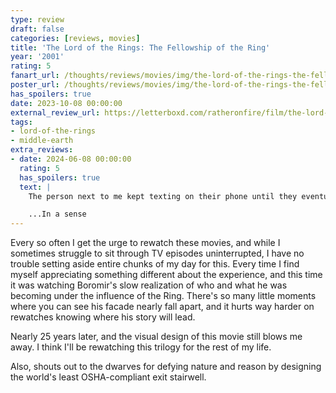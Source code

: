 ```yaml
---
type: review
draft: false
categories: [reviews, movies]
title: 'The Lord of the Rings: The Fellowship of the Ring'
year: '2001'
rating: 5
fanart_url: /thoughts/reviews/movies/img/the-lord-of-the-rings-the-fellowship-of-the-ring_fanart.png
poster_url: /thoughts/reviews/movies/img/the-lord-of-the-rings-the-fellowship-of-the-ring_poster.png
has_spoilers: true
date: 2023-10-08 00:00:00
external_review_url: https://letterboxd.com/ratheronfire/film/the-lord-of-the-rings-the-fellowship-of-the-ring
tags:
- lord-of-the-rings
- middle-earth
extra_reviews:
- date: 2024-06-08 00:00:00
  rating: 5
  has_spoilers: true
  text: |
    The person next to me kept texting on their phone until they eventually dropped it into their seat. It was just like Boromir succumbing to temptation and meeting his doom shortly after. 

    ...In a sense
---
```


Every so often I get the urge to rewatch these movies, and while I sometimes struggle to sit through TV episodes uninterrupted, I have no trouble setting aside entire chunks of my day for this. Every time I find myself appreciating something different about the experience, and this time it was watching Boromir's slow realization of who and what he was becoming under the influence of the Ring. There's so many little moments where you can see his facade nearly fall apart, and it hurts way harder on rewatches knowing where his story will lead.

Nearly 25 years later, and the visual design of this movie still blows me away. I think I'll be rewatching this trilogy for the rest of my life.

Also, shouts out to the dwarves for defying nature and reason by designing the world's least OSHA-compliant exit stairwell.

